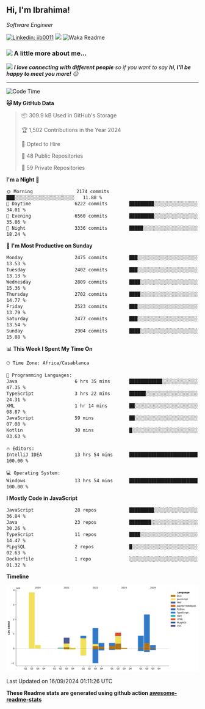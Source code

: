 <h2>Hi, I'm Ibrahima! </h2>
<p><em>Software Engineer 
</em></p>


[![Linkedin: iib0011](https://img.shields.io/badge/-iib0011-blue?style=flat-square&logo=Linkedin&logoColor=white&link=https://www.linkedin.com/in/iib0011/)](https://www.linkedin.com/in/iib0011/)
![](https://visitor-badge.glitch.me/badge?page_id=iib0011)
![Waka Readme](https://github.com/iib0011/iib0011/workflows/Waka%20Readme/badge.svg)


### <img src="https://media.giphy.com/media/VgCDAzcKvsR6OM0uWg/giphy.gif" width="50"> A little more about me...  


<img src="https://media.giphy.com/media/LnQjpWaON8nhr21vNW/giphy.gif" width="60"> <em><b>I love connecting with different people</b> so if you want to say <b>hi, I'll be happy to meet you more!</b> 😊</em>

---
<!--START_SECTION:waka-->
![Code Time](http://img.shields.io/badge/Code%20Time-3%2C757%20hrs%2040%20mins-blue)

**🐱 My GitHub Data** 

> 📦 309.9 kB Used in GitHub's Storage 
 > 
> 🏆 1,502 Contributions in the Year 2024
 > 
> 💼 Opted to Hire
 > 
> 📜 48 Public Repositories 
 > 
> 🔑 59 Private Repositories 
 > 
**I'm a Night 🦉** 

```text
🌞 Morning                2174 commits        ███░░░░░░░░░░░░░░░░░░░░░░   11.88 % 
🌆 Daytime                6222 commits        █████████░░░░░░░░░░░░░░░░   34.01 % 
🌃 Evening                6560 commits        █████████░░░░░░░░░░░░░░░░   35.86 % 
🌙 Night                  3336 commits        █████░░░░░░░░░░░░░░░░░░░░   18.24 % 
```
📅 **I'm Most Productive on Sunday** 

```text
Monday                   2475 commits        ███░░░░░░░░░░░░░░░░░░░░░░   13.53 % 
Tuesday                  2402 commits        ███░░░░░░░░░░░░░░░░░░░░░░   13.13 % 
Wednesday                2809 commits        ████░░░░░░░░░░░░░░░░░░░░░   15.36 % 
Thursday                 2702 commits        ████░░░░░░░░░░░░░░░░░░░░░   14.77 % 
Friday                   2523 commits        ███░░░░░░░░░░░░░░░░░░░░░░   13.79 % 
Saturday                 2477 commits        ███░░░░░░░░░░░░░░░░░░░░░░   13.54 % 
Sunday                   2904 commits        ████░░░░░░░░░░░░░░░░░░░░░   15.88 % 
```


📊 **This Week I Spent My Time On** 

```text
🕑︎ Time Zone: Africa/Casablanca

💬 Programming Languages: 
Java                     6 hrs 35 mins       ████████████░░░░░░░░░░░░░   47.35 % 
TypeScript               3 hrs 22 mins       ██████░░░░░░░░░░░░░░░░░░░   24.31 % 
XML                      1 hr 14 mins        ██░░░░░░░░░░░░░░░░░░░░░░░   08.87 % 
JavaScript               59 mins             ██░░░░░░░░░░░░░░░░░░░░░░░   07.08 % 
Kotlin                   30 mins             █░░░░░░░░░░░░░░░░░░░░░░░░   03.63 % 

🔥 Editors: 
IntelliJ IDEA            13 hrs 54 mins      █████████████████████████   100.00 % 

💻 Operating System: 
Windows                  13 hrs 54 mins      █████████████████████████   100.00 % 
```

**I Mostly Code in JavaScript** 

```text
JavaScript               28 repos            █████████░░░░░░░░░░░░░░░░   36.84 % 
Java                     23 repos            ████████░░░░░░░░░░░░░░░░░   30.26 % 
TypeScript               11 repos            ████░░░░░░░░░░░░░░░░░░░░░   14.47 % 
PLpgSQL                  2 repos             █░░░░░░░░░░░░░░░░░░░░░░░░   02.63 % 
Dockerfile               1 repo              ░░░░░░░░░░░░░░░░░░░░░░░░░   01.32 % 
```



**Timeline**

![Lines of Code chart](https://raw.githubusercontent.com/iib0011/iib0011/master/assets/bar_graph.png)


 Last Updated on 16/09/2024 01:11:26 UTC
<!--END_SECTION:waka-->

**These Readme stats are generated using github action [awesome-readme-stats](https://github.com/iib0011/waka-readme-stats)**
